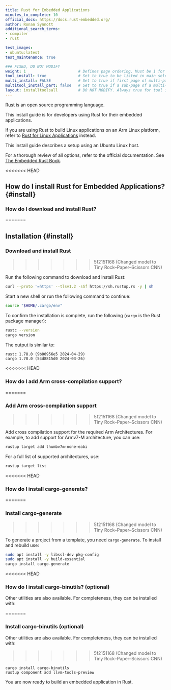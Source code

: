 ```yaml
---
title: Rust for Embedded Applications
minutes_to_complete: 10
official_docs: https://docs.rust-embedded.org/
author: Ronan Synnott
additional_search_terms:
- compiler
- rust

test_images:
- ubuntu:latest
test_maintenance: true

### FIXED, DO NOT MODIFY
weight: 1                       # Defines page ordering. Must be 1 for first (or only) page.
tool_install: true              # Set to true to be listed in main selection page, else false
multi_install: FALSE            # Set to true if first page of multi-page article, else false
multitool_install_part: false   # Set to true if a sub-page of a multi-page article, else false
layout: installtoolsall         # DO NOT MODIFY. Always true for tool install articles
---
```


[Rust](https://www.rust-lang.org/) is an open source programming language.

This install guide is for developers using Rust for their embedded applications.

If you are using Rust to build Linux applications on an Arm Linux platform, refer to [Rust for Linux Applications](/install-guides/rust/) instead.

This install guide describes a setup using an Ubuntu Linux host.

For a thorough review of all options, refer to the official documentation. See [The Embedded Rust Book](https://docs.rust-embedded.org/book/).

<<<<<<< HEAD
## How do I install Rust for Embedded Applications? {#install}

### How do I download and install Rust?
=======
## Installation {#install}

### Download and install Rust
>>>>>>> 5f2151168 (Changed model to Tiny Rock–Paper–Scissors CNN)

Run the following command to download and install Rust:

```bash
curl --proto '=https' --tlsv1.2 -sSf https://sh.rustup.rs -y | sh
```

Start a new shell or run the following command to continue:

```bash
source "$HOME/.cargo/env"
```
To confirm the installation is complete, run the following (`cargo` is the Rust package manager):

```bash { env_source="~/.bashrc" }
rustc --version
cargo version
```

The output is similar to:
```output
rustc 1.78.0 (9b00956e5 2024-04-29)
cargo 1.78.0 (54d8815d0 2024-03-26)
```
<<<<<<< HEAD

### How do I add Arm cross-compilation support?
=======
### Add Arm cross-compilation support
>>>>>>> 5f2151168 (Changed model to Tiny Rock–Paper–Scissors CNN)

Add cross compilation support for the required Arm Architectures. For example, to add support for Armv7-M architecture, you can use:
```bash
rustup target add thumbv7m-none-eabi
```
For a full list of supported architectures, use:
```bash
rustup target list
```

<<<<<<< HEAD
### How do I install cargo-generate?
=======
### Install cargo-generate
>>>>>>> 5f2151168 (Changed model to Tiny Rock–Paper–Scissors CNN)

To generate a project from a template, you need `cargo-generate`. To install and rebuild use:

```bash
sudo apt install -y libssl-dev pkg-config
sudo apt install -y build-essential
cargo install cargo-generate
```

<<<<<<< HEAD
### How do I install cargo-binutils? (optional)

Other utilities are also available. For completeness, they can be installed with:

=======
### Install cargo-binutils (optional)

Other utilities are also available. For completeness, they can be installed with:
>>>>>>> 5f2151168 (Changed model to Tiny Rock–Paper–Scissors CNN)
```command
cargo install cargo-binutils
rustup component add llvm-tools-preview
```

You are now ready to build an embedded application in Rust.

